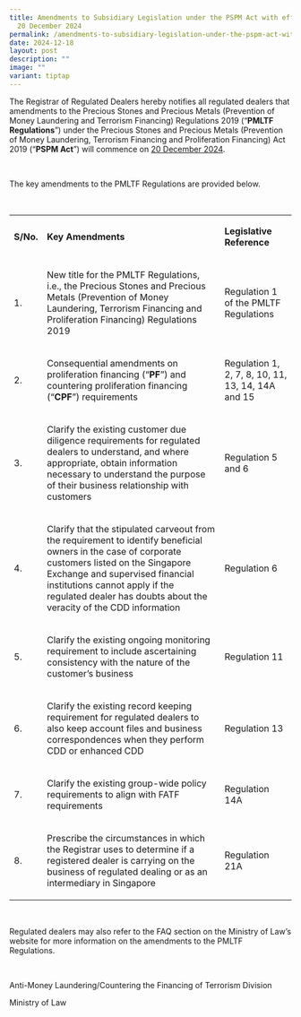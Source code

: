```yaml
---
title: Amendments to Subsidiary Legislation under the PSPM Act with effect from
  20 December 2024
permalink: /amendments-to-subsidiary-legislation-under-the-pspm-act-with-effect-from-20-december-2024/
date: 2024-12-18
layout: post
description: ""
image: ""
variant: tiptap
---
```

<p>The Registrar of Regulated Dealers hereby notifies all regulated dealers
that amendments to the Precious Stones and Precious Metals (Prevention
of Money Laundering and Terrorism Financing) Regulations 2019 (“<strong>PMLTF Regulations</strong>”)
under the Precious Stones and Precious Metals (Prevention of Money Laundering,
Terrorism Financing and Proliferation Financing) Act 2019 (“<strong>PSPM Act</strong>”)
will commence on <u>20 December 2024</u>.</p>
<p>&nbsp;</p>
<p>The key amendments to the PMLTF Regulations are provided below.</p>
<p><strong>&nbsp;</strong>
</p>
<table style="minWidth: 75px">
<colgroup>
<col>
<col>
<col>
</colgroup>
<tbody>
<tr>
<td rowspan="1" colspan="1">
<p><strong>S/No.</strong>
</p>
</td>
<td rowspan="1" colspan="1">
<p><strong>Key Amendments</strong>
</p>
</td>
<td rowspan="1" colspan="1">
<p><strong>Legislative Reference</strong>
</p>
</td>
</tr>
<tr>
<td rowspan="1" colspan="1">
<p>1.</p>
</td>
<td rowspan="1" colspan="1">
<p>New title for the PMLTF Regulations, i.e., the Precious Stones and Precious
Metals (Prevention of Money Laundering, Terrorism Financing and Proliferation
Financing) Regulations 2019</p>
</td>
<td rowspan="1" colspan="1">
<p>Regulation 1 of the PMLTF Regulations</p>
</td>
</tr>
<tr>
<td rowspan="1" colspan="1">
<p>2.</p>
</td>
<td rowspan="1" colspan="1">
<p>Consequential amendments on proliferation financing (“<strong>PF</strong>”)
and countering proliferation financing (“<strong>CPF</strong>”) requirements</p>
</td>
<td rowspan="1" colspan="1">
<p>Regulation 1, 2, 7, 8, 10, 11, 13, 14, 14A and 15</p>
</td>
</tr>
<tr>
<td rowspan="1" colspan="1">
<p>3.</p>
</td>
<td rowspan="1" colspan="1">
<p>Clarify the existing customer due diligence requirements for regulated
dealers to understand, and where appropriate, obtain information necessary
to understand the purpose of their business relationship with customers</p>
</td>
<td rowspan="1" colspan="1">
<p>Regulation 5 and 6</p>
</td>
</tr>
<tr>
<td rowspan="1" colspan="1">
<p>4.</p>
</td>
<td rowspan="1" colspan="1">
<p>Clarify that the stipulated carveout from the requirement to identify
beneficial owners in the case of corporate customers listed on the Singapore
Exchange and supervised financial institutions cannot apply if the regulated
dealer has doubts about the veracity of the CDD information</p>
</td>
<td rowspan="1" colspan="1">
<p>Regulation 6</p>
</td>
</tr>
<tr>
<td rowspan="1" colspan="1">
<p>5.</p>
</td>
<td rowspan="1" colspan="1">
<p>Clarify the existing ongoing monitoring requirement to include ascertaining
consistency with the nature of the customer’s business</p>
</td>
<td rowspan="1" colspan="1">
<p>Regulation 11</p>
</td>
</tr>
<tr>
<td rowspan="1" colspan="1">
<p>6.</p>
</td>
<td rowspan="1" colspan="1">
<p>Clarify the existing record keeping requirement for regulated dealers
to also keep account files and business correspondences when they perform
CDD or enhanced CDD</p>
</td>
<td rowspan="1" colspan="1">
<p>Regulation 13</p>
</td>
</tr>
<tr>
<td rowspan="1" colspan="1">
<p>7.</p>
</td>
<td rowspan="1" colspan="1">
<p>Clarify the existing group-wide policy requirements to align with FATF
requirements</p>
</td>
<td rowspan="1" colspan="1">
<p>Regulation 14A</p>
</td>
</tr>
<tr>
<td rowspan="1" colspan="1">
<p>8.</p>
</td>
<td rowspan="1" colspan="1">
<p>Prescribe the circumstances in which the Registrar uses to determine if
a registered dealer is carrying on the business of regulated dealing or
as an intermediary in Singapore</p>
</td>
<td rowspan="1" colspan="1">
<p>Regulation 21A</p>
</td>
</tr>
</tbody>
</table>
<p>&nbsp;</p>
<p>Regulated dealers may also refer to the FAQ section on the Ministry of
Law’s website for more information on the amendments to the PMLTF Regulations.&nbsp;</p>
<p>&nbsp;</p>
<p>Anti-Money Laundering/Countering the Financing of Terrorism Division</p>
<p>Ministry of Law</p>